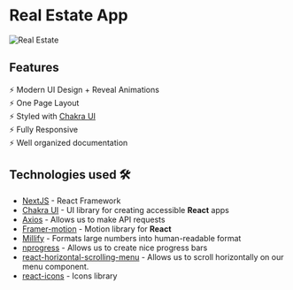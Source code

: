 # Real Estate App

![Real Estate](https://i.ibb.co/jTW4bFC/image.png)

## Features

⚡️ Modern UI Design + Reveal Animations\
⚡️ One Page Layout\
⚡️ Styled with [Chakra UI](https://chakra-ui.com/)\
⚡️ Fully Responsive\
⚡️ Well organized documentation

## Technologies used 🛠️

- [NextJS](https://nextjs.org/) - React Framework
- [Chakra UI](https://chakra-ui.com/) - UI library for creating accessible **React** apps
- [Axios](https://axios-http.com/) - Allows us to make API requests
- [Framer-motion](https://www.framer.com/motion/) - Motion library for **React**
- [Millify](https://www.npmjs.com/package/millify) - Formats large numbers into human-readable format
- [nprogress](https://www.npmjs.com/package/nprogress) - Allows us to create nice progress bars
- [react-horizontal-scrolling-menu](https://www.npmjs.com/package/react-horizontal-scrolling-menu) - Allows us to scroll horizontally on our menu component.
- [react-icons](https://react-icons.github.io/react-icons/) - Icons library
